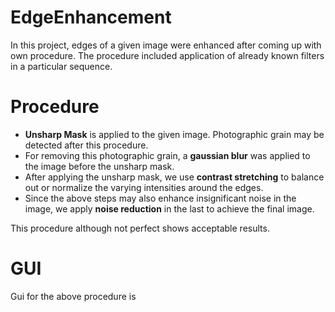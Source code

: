 EdgeEnhancement
===============

In this project, edges of a given image were enhanced after coming up with own procedure. The procedure included application of already known filters in a particular sequence.

Procedure
===============

* **Unsharp Mask** is applied to the given image. Photographic grain may be detected after this procedure.
* For removing this photographic grain, a **gaussian blur** was applied to the image before the unsharp mask.
* After applying the unsharp mask, we use **contrast stretching** to balance out or normalize the varying intensities around the edges.
* Since the above steps may also enhance insignificant noise in the image, we apply **noise reduction** in the last to achieve the final image.

This procedure although not perfect shows acceptable results.

GUI
===============

Gui for the above procedure is

